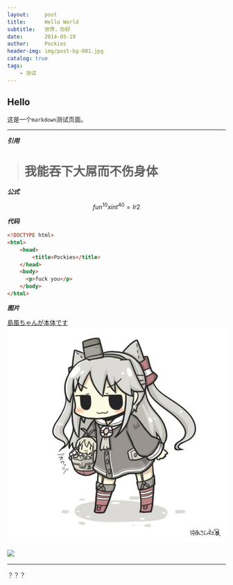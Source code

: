 ```yaml
---
layout:     post
title:      Hello World
subtitle:   世界，你好
date:       2014-05-19
author:     Pockies
header-img: img/post-bg-001.jpg
catalog: true
tags:
    - 测试
---
```


## Hello

这是一个`markdown`测试页面。

------

***引用***

> # 我能吞下大屌而不伤身体

***公式***

$$ fun^10xint^40=Ir2 $$

***代码***

```html
<!DOCTYPE html>
<html>
	<head>
		<title>Pockies</title>
	</head>
	<body>
      <p>fuck you</p>
	</body>
</html>
```

***图片***

[島風ちゃんが本体です](http://zh.pixiv.com/works/43588035)
![島風ちゃんが本体です](https://raw.githubusercontent.com/Pockies/pic/master/741f9461gw1egj6n459n0j20fy0frtab.jpg)



![](https://hsi7lg.bn.files.1drv.com/y4pr8Rv2tx3zzXpM6QujlLj5JDNIertZd0DDHGiIQmAvNs5Yg4xquM5CtCbEqxfyz3kUZvKUowtg6eQBSJoyp_X13m-w3BP9obs7w8k33rMKAXm0oIiBd94lHvJawXBT8RbIkcE4DkEsFWwKSMDIhtJHUdNlnv3E_civeMf0MowpJyeqc4x8ZZSWX_OeauJy2_Hqw9F8_XyFBO8jcY7p3DkVA/5cc3407e1f4ff.gif?psid=1)

------

？？？
